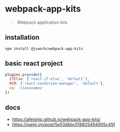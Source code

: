 # webpack-app-kits
> Webpack application kits.

## installation
```shell
npm install @jswork/webpack-app-kits
```

## basic react project
```js
plugins.provide({
  IfElse: ['react-if-else', 'default'],
  RCM: ['react-condition-manager', 'default'],
  cx: 'classnames'
})
```

## docs
- https://afeiship.github.io/webpack-app-kits/
- https://juejin.im/post/5e53dbbc518825494905c45f
